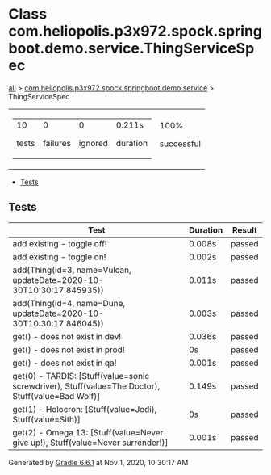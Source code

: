 <!DOCTYPE html>
<html>
<body>
<div id="content">
<h1>Class com.heliopolis.p3x972.spock.springboot.demo.service.ThingServiceSpec</h1>
<div class="breadcrumbs">
<a href="../index.md">all</a> &gt; 
<a href="../packages/com.heliopolis.p3x972.spock.springboot.demo.service.md">com.heliopolis.p3x972.spock.springboot.demo.service</a> &gt; ThingServiceSpec</div>
<div id="summary">
<table>
<tr>
<td>
<div class="summaryGroup">
<table>
<tr>
<td>
<div class="infoBox" id="tests">
<div class="counter">10</div>
<p>tests</p>
</div>
</td>
<td>
<div class="infoBox" id="failures">
<div class="counter">0</div>
<p>failures</p>
</div>
</td>
<td>
<div class="infoBox" id="ignored">
<div class="counter">0</div>
<p>ignored</p>
</div>
</td>
<td>
<div class="infoBox" id="duration">
<div class="counter">0.211s</div>
<p>duration</p>
</div>
</td>
</tr>
</table>
</div>
</td>
<td>
<div class="infoBox success" id="successRate">
<div class="percent">100%</div>
<p>successful</p>
</div>
</td>
</tr>
</table>
</div>
<div id="tabs">
<ul class="tabLinks">
<li>
<a href="#tab0">Tests</a>
</li>
</ul>
<div id="tab0" class="tab">
<h2>Tests</h2>
<table>
<thead>
<tr>
<th>Test</th>
<th>Duration</th>
<th>Result</th>
</tr>
</thead>
<tr>
<td class="success">add existing - toggle off!</td>
<td class="success">0.008s</td>
<td class="success">passed</td>
</tr>
<tr>
<td class="success">add existing - toggle on!</td>
<td class="success">0.002s</td>
<td class="success">passed</td>
</tr>
<tr>
<td class="success">add(Thing(id=3, name=Vulcan, updateDate=2020-10-30T10:30:17.845935))</td>
<td class="success">0.011s</td>
<td class="success">passed</td>
</tr>
<tr>
<td class="success">add(Thing(id=4, name=Dune, updateDate=2020-10-30T10:30:17.846045))</td>
<td class="success">0.003s</td>
<td class="success">passed</td>
</tr>
<tr>
<td class="success">get() - does not exist in dev!</td>
<td class="success">0.036s</td>
<td class="success">passed</td>
</tr>
<tr>
<td class="success">get() - does not exist in prod!</td>
<td class="success">0s</td>
<td class="success">passed</td>
</tr>
<tr>
<td class="success">get() - does not exist in qa!</td>
<td class="success">0.001s</td>
<td class="success">passed</td>
</tr>
<tr>
<td class="success">get(0) - TARDIS: [Stuff(value=sonic screwdriver), Stuff(value=The Doctor), Stuff(value=Bad Wolf)]</td>
<td class="success">0.149s</td>
<td class="success">passed</td>
</tr>
<tr>
<td class="success">get(1) - Holocron: [Stuff(value=Jedi), Stuff(value=Sith)]</td>
<td class="success">0s</td>
<td class="success">passed</td>
</tr>
<tr>
<td class="success">get(2) - Omega 13: [Stuff(value=Never give up!), Stuff(value=Never surrender!)]</td>
<td class="success">0.001s</td>
<td class="success">passed</td>
</tr>
</table>
</div>
</div>
<div id="footer">
<p>
<div>
</div>Generated by 
<a href="http://www.gradle.org">Gradle 6.6.1</a> at Nov 1, 2020, 10:30:17 AM</p>
</div>
</div>
</body>
</html>
